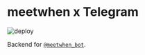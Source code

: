 # meetwhen x Telegram

![deploy](https://github.com/bryanmylee/meetwhen-telegram/actions/workflows/deploy.yml/badge.svg)

Backend for [`@meetwhen_bot`](https://t.me/meetwhen_bot).
